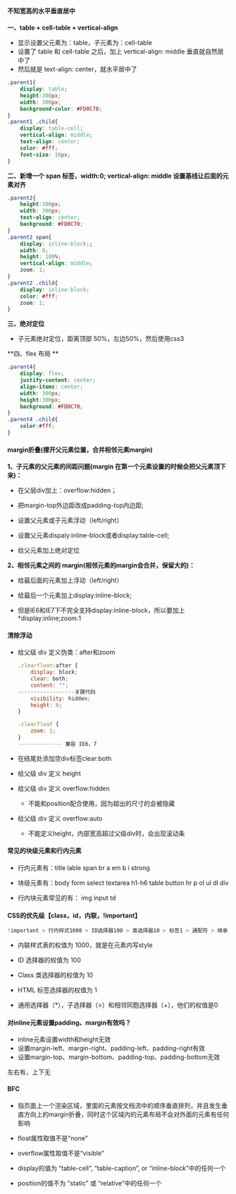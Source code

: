 #### 不知宽高的水平垂直居中

**一、table + cell-table + vertical-align** 

- 显示设置父元素为：table，子元素为：cell-table
- 设置了 table 和 cell-table 之后，加上 vertical-align: middle 垂直就自然居中了
- 然后就是 text-align: center，就水平居中了

```css
.parent1{
    display: table;
    height:300px;
    width: 300px;
    background-color: #FD0C70;
}
.parent1 .child{
    display: table-cell;
    vertical-align: middle;
    text-align: center;
    color: #fff;
    font-size: 16px;
}
```



**二、新增一个 span 标签，width:0; vertical-align: middle 设置基线让后面的元素对齐**

```css
.parent2{
    height:300px;
    width: 300px;
    text-align: center;
    background: #FD0C70;
}
.parent2 span{
    display: inline-block;;
    width: 0;
    height: 100%;
    vertical-align: middle;
    zoom: 1;
}
.parent2 .child{
    display: inline-block;
    color: #fff;
    zoom: 1;
}
```



**三、绝对定位**

- 子元素绝对定位，距离顶部 50%，左边50%，然后使用css3 



**四、flex 布局 ** 

```css
.parent4{
    display: flex;
    justify-content: center;
    align-items: center;
    width: 300px;
    height:300px;
    background: #FD0C70;
}
.parent4 .child{
    color:#fff;
}
```



#### margin折叠(撑开父元素位置，合并相邻元素margin)

**1、子元素的父元素的间距问题(margin 在第一个元素设置的时候会把父元素顶下来)：**

- 在父层div加上：overflow:hidden；
- 把margin-top外边距改成padding-top内边距;

- 设置父元素或子元素浮动（left/right）
- 设置父元素dispaly:inline-block或者display:table-cell;
- 给父元素加上绝对定位



**2、相邻元素之间的 margin(相邻元素的margin会合并，保留大的)：**

- 给最后面的元素加上浮动（left/right）

- 给最后一个元素加上display:inline-block;

- 但是IE6和IE7下不完全支持display:inline-block，所以要加上*display:inline;zoom:1



#### 清除浮动

- 给父级 div 定义伪类：after和zoom

  ```js
  .clearfloat:after {
      display: block;   
      clear: both;
      content: "";
  ------------------关键代码  
      visibility: hidden;
      height: 0;
  }
  
  .clearfloat {
      zoom: 1;
  }      
  -------------- 兼容 IE6，7
  ```

  

- 在结尾处添加空div标签clear:both
- 给父级 div 定义 height
- 给父级 div 定义 overflow:hidden

  - 不能和position配合使用，因为超出的尺寸的会被隐藏
- 给父级 div 定义 overflow:auto

  - 不能定义height，内部宽高超过父级div时，会出现滚动条



#### 常见的块级元素和行内元素

- 行内元素有：title lable span br a em b i strong

- 块级元素有：body form select textarea h1-h6 table button hr p ol ul dl div
- 行内块元素常见的有： img input td



#### CSS的优先级【class，id，内联，!important】

```js
!important > 行内样式1000 > ID选择器100 > 类选择器10 > 标签1 > 通配符 > 继承 > 浏览器默认属性
```

- 内联样式表的权值为 1000，就是在元素内写style
- ID 选择器的权值为 100
- Class 类选择器的权值为 10
- HTML 标签选择器的权值为 1

- 通用选择器（*），子选择器（>）和相邻同胞选择器（+），他们的权值是0



#### 对inline元素设置padding、margin有效吗？

- inline元素设置width和height无效
- 设置margin-left、margin-right、padding-left、padding-right有效
- 设置margin-top、margin-bottom、padding-top、padding-bottom无效

左右有，上下无



#### BFC

- 指页面上一个渲染区域，里面的元素按文档流中的顺序垂直排列，并且发生垂直方向上的margin折叠，同时这个区域内的元素布局不会对外面的元素有任何影响

- float属性取值不是“none”
- overflow属性取值不是“visible”
- display的值为 “table-cell”, “table-caption”, or “inline-block”中的任何一个
- position的值不为 “static” 或 “relative”中的任何一个
